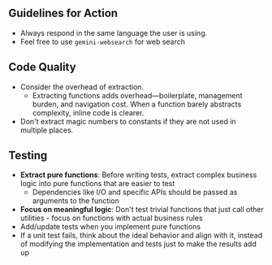 ## Guidelines for Action
- Always respond in the same language the user is using.
- Feel free to use `gemini-websearch` for web search

## Code Quality
- Consider the overhead of extraction.
  - Extracting functions adds overhead—boilerplate, management burden, and navigation cost. When a function barely abstracts complexity, inline code is clearer.
- Don't extract magic numbers to constants if they are not used in multiple places.
 
## Testing
- **Extract pure functions**: Before writing tests, extract complex business logic into pure functions that are easier to test
  - Dependencies like I/O and specific APIs should be passed as arguments to the function
- **Focus on meaningful logic**: Don't test trivial functions that just call other utilities - focus on functions with actual business rules
- Add/update tests when you implement pure functions
- If a unit test fails, think about the ideal behavior and align with it, instead of modifying the implementation and tests just to make the results add up

